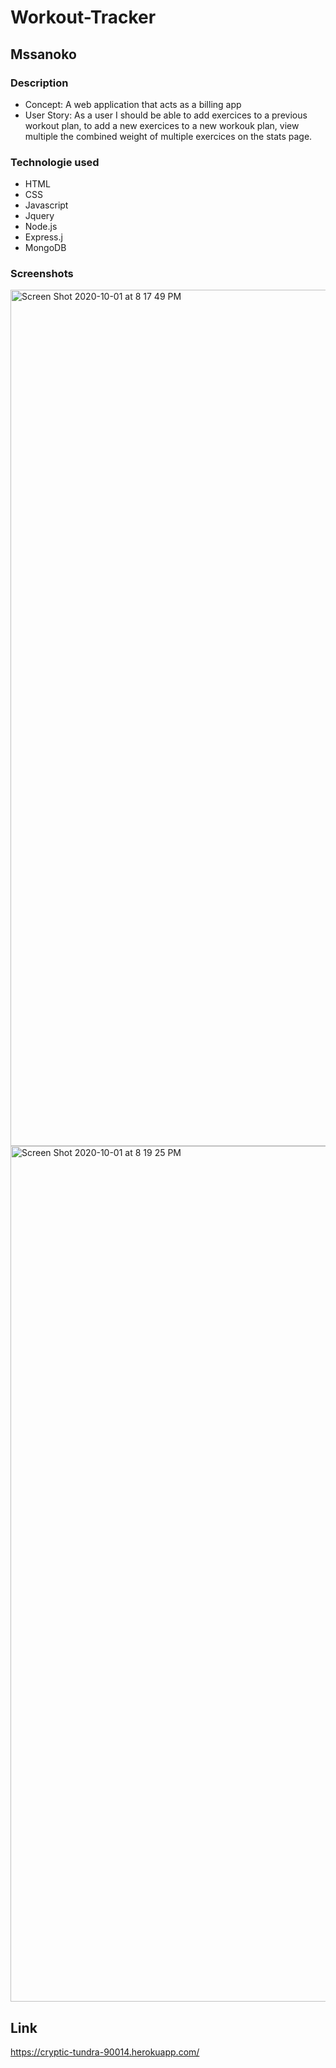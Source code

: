 # Workout-Tracker


## Mssanoko


### Description

* Concept: A web application that acts as a billing app 
* User Story: As a user I should be able to add exercices to a previous workout plan, to add a new exercices to a new workouk plan, view multiple the combined weight of multiple exercices on the stats page.

### Technologie used

*  HTML
*  CSS
*  Javascript
*  Jquery
*  Node.js
*  Express.j
*  MongoDB

### Screenshots

<img width="1370" alt="Screen Shot 2020-10-01 at 8 17 49 PM" src="https://user-images.githubusercontent.com/61078512/94875744-a7c4ef80-0423-11eb-8fde-7ccd65b81f91.png">
<img width="1369" alt="Screen Shot 2020-10-01 at 8 19 25 PM" src="https://user-images.githubusercontent.com/61078512/94875747-a8f61c80-0423-11eb-9501-fc98ae9f802b.png">

## Link

https://cryptic-tundra-90014.herokuapp.com/

